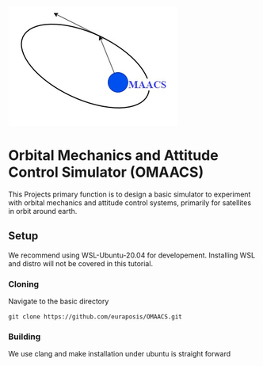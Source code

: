 ![](img/OMAACS_LOGO.jpg)

# Orbital Mechanics and Attitude Control Simulator (OMAACS)

This Projects primary function is to design a basic simulator to experiment with orbital mechanics and attitude control systems, primarily for satellites in orbit around earth.

## Setup

We recommend using WSL-Ubuntu-20.04 for developement. Installing WSL and distro will not be covered in this tutorial.



### Cloning

Navigate to the basic directory

```
git clone https://github.com/euraposis/OMAACS.git
```

### Building

We use clang and make installation under ubuntu is straight forward
